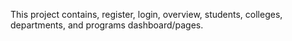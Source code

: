 This project contains, register, login, overview, students, colleges, departments, and programs dashboard/pages.
